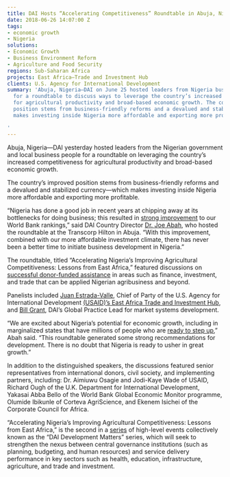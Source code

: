 ```yaml
---
title: DAI Hosts “Accelerating Competitiveness” Roundtable in Abuja, Nigeria
date: 2018-06-26 14:07:00 Z
tags:
- economic growth
- Nigeria
solutions:
- Economic Growth
- Business Environment Reform
- Agriculture and Food Security
regions: Sub-Saharan Africa
projects: East Africa—Trade and Investment Hub
clients: U.S. Agency for International Development
summary: 'Abuja, Nigeria—DAI on June 25 hosted leaders from Nigeria business and government
  for a roundtable to discuss ways to leverage the country’s increased competitiveness
  for agricultural productivity and broad-based economic growth. The country’s improved
  position stems from business-friendly reforms and a devalued and stabilized currency—which
  makes investing inside Nigeria more affordable and exporting more profitable.

'
---
```


Abuja, Nigeria—DAI yesterday hosted leaders from the Nigerian government and local business people for a roundtable on leveraging the country’s increased competitiveness for agricultural productivity and broad-based economic growth.

The country’s improved position stems from business-friendly reforms and a devalued and stabilized currency—which makes investing inside Nigeria more affordable and exporting more profitable.

“Nigeria has done a good job in recent years at chipping away at its bottlenecks for doing business; this resulted in [strong improvement](http://www.doingbusiness.org/reports/global-reports/doing-business-2018) to our World Bank rankings,” said DAI Country Director [Dr. Joe Abah](https://www.dai.com/who-we-are/our-team/joe-abah), who hosted the roundtable at the Transcorp Hilton in Abuja. “With this improvement, combined with our more affordable investment climate, there has never been a better time to initiate business development in Nigeria.”

The roundtable, titled “Accelerating Nigeria’s Improving Agricultural Competitiveness: Lessons from East Africa,” featured discussions on [successful donor-funded assistance](http://dai-global-developments.com/articles/how-can-nigeria-fulfill-its-broad-economic-potential/) in areas such as finance, investment, and trade that can be applied Nigerian agribusiness and beyond.

Panelists included [Juan Estrada-Valle](https://www.dai.com/who-we-are/our-team/juan-estrada-valle), Chief of Party of the U.S. Agency for International Development [(USAID)’s East Africa Trade and Investment Hub](https://www.dai.com/our-work/projects/east-africa-trade-and-investment-hub-tih), and [Bill Grant](https://www.dai.com/who-we-are/our-team/bill-grant), DAI’s Global Practice Lead for market systems development.

“We are excited about Nigeria’s potential for economic growth, including in marginalized states that have millions of people who are [ready to step up](http://dai-global-developments.com/articles/in-nigeria-governance-champions-can-transform-resource-wealth-into-development-results/),” Abah said. “This roundtable generated some strong recommendations for development. There is no doubt that Nigeria is ready to usher in great growth.”

In addition to the distinguished speakers, the discussions featured senior representatives from international donors, civil society, and implementing partners, including: Dr. Aimiuwu Osagie and Jodi-Kaye Wade of USAID, Richard Ough of the U.K. Department for International Development, Yakasai Abba Bello of the World Bank Global Economic Monitor programme, Olumide Ibikunle of Corteva AgriScience, and Ekenem Isichei of the Corporate Council for Africa.

“Accelerating Nigeria’s Improving Agricultural Competitiveness: Lessons from East Africa,” is the second in a [series](https://www.dai.com/news/dai-hosts-governance-matters-roundtable-in-abuja-nigeria) of high-level events collectively known as the “DAI Development Matters” series, which will seek to strengthen the nexus between central governance institutions (such as planning, budgeting, and human resources) and service delivery performance in key sectors such as health, education, infrastructure, agriculture, and trade and investment.